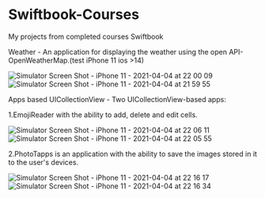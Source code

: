 # Swiftbook-Courses

My projects from completed courses Swiftbook

Weather - An application for displaying the weather using the open API-OpenWeatherMap.(test iPhone 11 ios >14)

![Simulator Screen Shot - iPhone 11 - 2021-04-04 at 22 00 09](https://user-images.githubusercontent.com/76879483/113518854-850dc200-9591-11eb-9903-98591464ce33.png) ![Simulator Screen Shot - iPhone 11 - 2021-04-04 at 21 59 55](https://user-images.githubusercontent.com/76879483/113518856-86d78580-9591-11eb-88f4-6c7c2e5475d6.png)

Apps based  UICollectionView - Two UICollectionView-based apps:

1.EmojiReader with the ability to add, delete and edit cells.

![Simulator Screen Shot - iPhone 11 - 2021-04-04 at 22 06 11](https://user-images.githubusercontent.com/76879483/113519240-a53e8080-9593-11eb-9fd3-ac5ef9d9d574.png) ![Simulator Screen Shot - iPhone 11 - 2021-04-04 at 22 05 55](https://user-images.githubusercontent.com/76879483/113519333-2e55b780-9594-11eb-8a91-d8df675af963.png)


2.PhotoTapps is an application with the ability to save the images stored in it to the user's devices.

![Simulator Screen Shot - iPhone 11 - 2021-04-04 at 22 16 17](https://user-images.githubusercontent.com/76879483/113519243-a66fad80-9593-11eb-9748-65ca5f832863.png) ![Simulator Screen Shot - iPhone 11 - 2021-04-04 at 22 16 34](https://user-images.githubusercontent.com/76879483/113519245-a8397100-9593-11eb-8200-25dff295d257.png)


